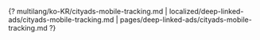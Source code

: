 {? multilang/ko-KR/cityads-mobile-tracking.md | localized/deep-linked-ads/cityads-mobile-tracking.md | pages/deep-linked-ads/cityads-mobile-tracking.md ?}
